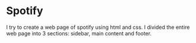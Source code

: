 # Spotify
I try to create a web page of spotify using html and css. I divided the entire web page into 3 sections: sidebar, main content and footer.
